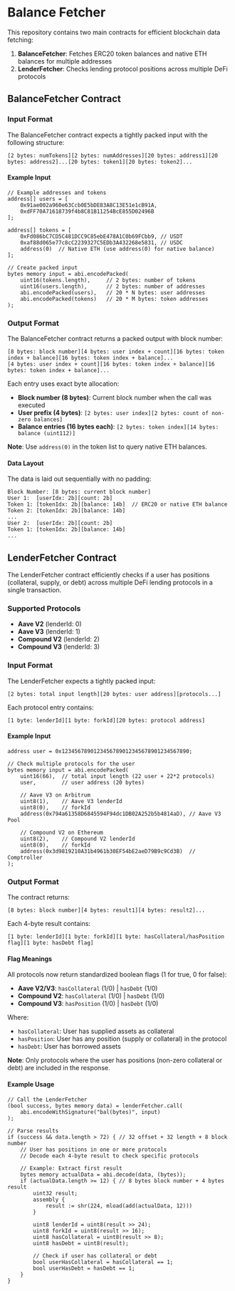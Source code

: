 # Balance Fetcher

This repository contains two main contracts for efficient blockchain data fetching:

1. **BalanceFetcher**: Fetches ERC20 token balances and native ETH balances for multiple addresses
2. **LenderFetcher**: Checks lending protocol positions across multiple DeFi protocols

## BalanceFetcher Contract

### Input Format

The BalanceFetcher contract expects a tightly packed input with the following structure:

```
[2 bytes: numTokens][2 bytes: numAddresses][20 bytes: address1][20 bytes: address2]...[20 bytes: token1][20 bytes: token2]...
```

#### Example Input

```solidity
// Example addresses and tokens
address[] users = [
    0x91ae002a960e63Ccb0E5bDE83A8C13E51e1cB91A,
    0xdFF70A71618739f4b8C81B11254BcE855D02496B
];

address[] tokens = [
    0xFd086bC7CD5C481DCC9C85ebE478A1C0b69FCbb9, // USDT
    0xaf88d065e77c8cC2239327C5EDb3A432268e5831, // USDC
    address(0)  // Native ETH (use address(0) for native balance)
];

// Create packed input
bytes memory input = abi.encodePacked(
    uint16(tokens.length),     // 2 bytes: number of tokens
    uint16(users.length),      // 2 bytes: number of addresses
    abi.encodePacked(users),   // 20 * N bytes: user addresses
    abi.encodePacked(tokens)   // 20 * M bytes: token addresses
);
```

### Output Format

The BalanceFetcher contract returns a packed output with block number:

```
[8 bytes: block number][4 bytes: user index + count][16 bytes: token index + balance][16 bytes: token index + balance]...
[4 bytes: user index + count][16 bytes: token index + balance][16 bytes: token index + balance]...
```

Each entry uses exact byte allocation:

- **Block number (8 bytes)**: Current block number when the call was executed
- **User prefix (4 bytes)**: `[2 bytes: user index][2 bytes: count of non-zero balances]`
- **Balance entries (16 bytes each)**: `[2 bytes: token index][14 bytes: balance (uint112)]`

**Note**: Use `address(0)` in the token list to query native ETH balances.

#### Data Layout

The data is laid out sequentially with no padding:

```
Block Number: [8 bytes: current block number]
User 1:  [userIdx: 2b][count: 2b]
Token 1: [tokenIdx: 2b][balance: 14b]  // ERC20 or native ETH balance
Token 2: [tokenIdx: 2b][balance: 14b]
...
User 2:  [userIdx: 2b][count: 2b]
Token 1: [tokenIdx: 2b][balance: 14b]
...
```

## LenderFetcher Contract

The LenderFetcher contract efficiently checks if a user has positions (collateral, supply, or debt) across multiple DeFi lending protocols in a single transaction.

### Supported Protocols

- **Aave V2** (lenderId: 0)
- **Aave V3** (lenderId: 1)
- **Compound V2** (lenderId: 2)
- **Compound V3** (lenderId: 3)

### Input Format

The LenderFetcher expects a tightly packed input:

```
[2 bytes: total input length][20 bytes: user address][protocols...]
```

Each protocol entry contains:

```
[1 byte: lenderId][1 byte: forkId][20 bytes: protocol address]
```

#### Example Input

```solidity
address user = 0x1234567890123456789012345678901234567890;

// Check multiple protocols for the user
bytes memory input = abi.encodePacked(
    uint16(66),  // total input length (22 user + 22*2 protocols)
    user,        // user address (20 bytes)

    // Aave V3 on Arbitrum
    uint8(1),    // Aave V3 lenderId
    uint8(0),    // forkId
    address(0x794a61358D6845594F94dc1DB02A252b5b4814aD), // Aave V3 Pool

    // Compound V2 on Ethereum
    uint8(2),    // Compound V2 lenderId
    uint8(0),    // forkId
    address(0x3d9819210A31b4961b30EF54bE2aeD79B9c9Cd3B)  // Comptroller
);
```

### Output Format

The contract returns:

```
[8 bytes: block number][4 bytes: result1][4 bytes: result2]...
```

Each 4-byte result contains:

```
[1 byte: lenderId][1 byte: forkId][1 byte: hasCollateral/hasPosition flag][1 byte: hasDebt flag]
```

#### Flag Meanings

All protocols now return standardized boolean flags (1 for true, 0 for false):

- **Aave V2/V3**: `hasCollateral` (1/0) | `hasDebt` (1/0)
- **Compound V2**: `hasCollateral` (1/0) | `hasDebt` (1/0)
- **Compound V3**: `hasPosition` (1/0) | `hasDebt` (1/0)

Where:

- `hasCollateral`: User has supplied assets as collateral
- `hasPosition`: User has any position (supply or collateral) in the protocol
- `hasDebt`: User has borrowed assets

**Note**: Only protocols where the user has positions (non-zero collateral or debt) are included in the response.

#### Example Usage

```solidity
// Call the LenderFetcher
(bool success, bytes memory data) = lenderFetcher.call(
    abi.encodeWithSignature("bal(bytes)", input)
);

// Parse results
if (success && data.length > 72) { // 32 offset + 32 length + 8 block number
    // User has positions in one or more protocols
    // Decode each 4-byte result to check specific protocols

    // Example: Extract first result
    bytes memory actualData = abi.decode(data, (bytes));
    if (actualData.length >= 12) { // 8 bytes block number + 4 bytes result
        uint32 result;
        assembly {
            result := shr(224, mload(add(actualData, 12)))
        }

        uint8 lenderId = uint8(result >> 24);
        uint8 forkId = uint8(result >> 16);
        uint8 hasCollateral = uint8(result >> 8);
        uint8 hasDebt = uint8(result);

        // Check if user has collateral or debt
        bool userHasCollateral = hasCollateral == 1;
        bool userHasDebt = hasDebt == 1;
    }
}
```
